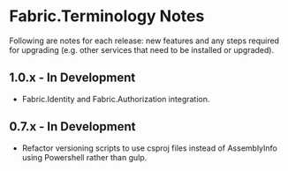 # Fabric.Terminology Notes #

Following are notes for each release: new features and any steps required for upgrading (e.g. other services that need to be installed or upgraded).

## 1.0.x - In Development ##

- Fabric.Identity and Fabric.Authorization integration.

## 0.7.x - In Development ##

- Refactor versioning scripts to use csproj files instead of AssemblyInfo using Powershell rather than gulp.

